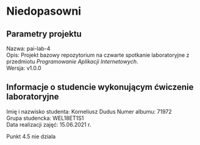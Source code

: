 # Niedopasowni

## Parametry projektu

Nazwa:  pai-lab-4  
Opis:   Projekt bazowy repozytorium na czwarte spotkanie laboratoryjne z przedmiotu *Programowanie Aplikacji Internetowych*.  
Wersja: v1.0.0  

## Informacje o studencie wykonującym ćwiczenie laboratoryjne

Imię i nazwisko studenta:   Korneliusz Dudus 
Numer albumu:               71972  
Grupa studencka:            WEL18ET1S1  
Data realizacji zajęć:      15.06.2021 r.  

Punkt 4.5 nie dziala